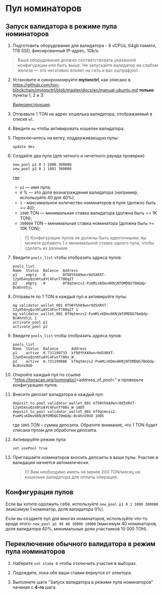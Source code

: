 # Пул номинаторов

## Запуск валидатора в режиме пула номинаторов

1. Подготовить оборудование для валидатора - 8 vCPUs, 64gb памяти, 1TB SSD, фиксированный IP-адрес, 1Gb/s.

> Ваше оборудование должно соответствовать указанной конфигурации или быть выше. Не запускайте валидатор на слабом железе — это негативно влияет на сеть и вас оштрафуют.

2. Установите и синхронизируйте **mytonctrl**, как описано в https://github.com/ton-blockchain/mytonctrl/blob/master/docs/en/manual-ubuntu.md **только** пункты 1, 2 и 3.

   [Видеоинструкция](https://ton.org/docs/#/nodes/run-node).

3. Отправьте 1 TON на адрес кошелька валидатора, отображаемый в списке `wl`.

4. Введите `aw` чтобы активировать кошелек валидатора.

5. Переключитесь на ветку, поддерживающую пулы:
   ```
   update dev 
   ```
6. Создайте два пула (для четного и нечетного раунда проверки):
   ```
   new_pool p1 0 1 1000 300000
   new_pool p2 0 1 1001 300000
   ```
   где
   * `p1` — имя пула;
   * `0` % — это доля вознаграждения валидатора (например, используйте 40 для 40%);
   * `1` - максимальное количество номинаторов в пуле (должно быть <= 40);
   * `1000` TON — минимальная ставка валидатора (должна быть >= 1K TON);
   * `300000` TON – минимальная ставка номинатора (должна быть >= 10K TON);

   > (!) Конфигурации пулов не должны быть идентичными, вы можете добавить 1 к минимальной ставке одного пула, чтобы сделать их разными.
 
7. Введите `pools_list` чтобы отобразить адреса пулов:
   
   ```
   pools_list
   Name  Status  Balance  Address
   p1    empty   0        0f98YhXA9wnr0d5XRXT-I2yH54nyQzn0tuAYC4FunT780qIT
   p2    empty   0        0f9qtmnzs2-PumMisKDmv6KNjNfOMDQG70mQdp-BcAhnV5jL
   ```
   
8. Отправьте по 1 TON в каждый пул и активируйте пулы:
   ```
   mg validator_wallet_001 0f98YhXA9wnr0d5XRXT-I2yH54nyQzn0tuAYC4FunT780qIT 1
   mg validator_wallet_001 0f9qtmnzs2-PumMisKDmv6KNjNfOMDQG70mQdp-BcAhnV5jL 1
   activate_pool p1
   activate_pool p2
   ```
   
9. Введите `pools_list` чтобы отобразить адреса пулов:
   ```
   pools_list
   Name  Status  Balance      Address
   p1    active  0.731199733  kf98YhXA9wnr0d5XRXT-I2yH54nyQzn0tuAYC4FunT780v_W
   p2    active  0.731199806  kf9qtmnzs2-PumMisKDmv6KNjNfOMDQG70mQdp-BcAhnV8UO
   ```
   
10. Откройте каждый пул по ссылке "https://tonscan.org/nominator/<address_of_pool>" и проверьте конфигурацию пулов.

11. Внесите депозит валидатора в каждый пул:
    ```
    deposit_to_pool validator_wallet_001 kf98YhXA9wnr0d5XRXT-I2yH54nyQzn0tuAYC4FunT780v_W 1005
    deposit_to_pool validator_wallet_001 kf9qtmnzs2-PumMisKDmv6KNjNfOMDQG70mQdp-BcAhnV8UO 1005
    ```
    где `1005` TON – сумма депозита. Обратите внимание, что 1 TON будет списана пулом для обработки депозита.

12. Активируйте режим пула:
    ```
    set usePool true
    ```

13. Приглашайте номинаторов вносить депозиты в ваши пулы. Участие в валидации начнется автоматически.
    > (!) Вам необходимо иметь не менее 200 TON/месяц на кошельке валидатора для оплаты операций.

## Конфигурация пулов

Если вы хотите одолжить себе, используйте `new_pool p1 0 1 1000 300000` (максимум 1 номинатор, доля валидатора 0%).

Если вы создаете пул для многих номинаторов, используйте что-то вроде этого: `new_pool p1 40 40 10000 10000` (максимум 40 номинаторов, доля валидатора 40%, минимальные доли участников 10 000 ТОН).

## Переключение обычного валидатора в режим пула номинаторов

1. Наберите `set stake 0` чтобы отключить участие в выборах.

2. Подождите, пока обе ваши ставки вернутся от электора.

3. Выполните шаги "Запуск валидатора в режиме пула номинаторов" начиная с **4-го** шага.